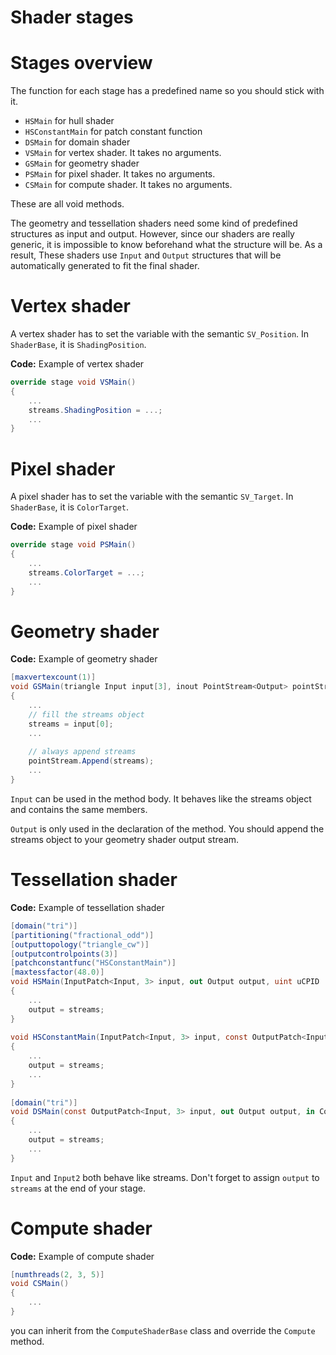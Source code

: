 # Shader stages

# Stages overview

The function for each stage has a predefined name so you should stick with it.

- `HSMain` for hull shader
- `HSConstantMain` for patch constant function
- `DSMain` for domain shader
- `VSMain` for vertex shader. It takes no arguments.
- `GSMain` for geometry shader
- `PSMain` for pixel shader. It takes no arguments.
- `CSMain` for compute shader. It takes no arguments.

These are all void methods.

The geometry and tessellation shaders need some kind of predefined structures as input and output. However, since our shaders are really generic, it is impossible to know beforehand what the structure will be. As a result, These shaders use `Input` and `Output` structures that will be automatically generated to fit the final shader.

# Vertex shader

A vertex shader has to set the variable with the semantic `SV_Position`. In `ShaderBase`, it is `ShadingPosition`.

**Code:** Example of vertex shader

```cs
override stage void VSMain()
{
	...
	streams.ShadingPosition = ...;
	...
}
```


# Pixel shader

A pixel shader has to set the variable with the semantic `SV_Target`. In `ShaderBase`, it is `ColorTarget`.

**Code:** Example of pixel shader

```cs
override stage void PSMain()
{
	...
	streams.ColorTarget = ...;
	...
}
```


# Geometry shader

**Code:** Example of geometry shader

```cs
[maxvertexcount(1)]
void GSMain(triangle Input input[3], inout PointStream<Output> pointStream)
{
	...
	// fill the streams object
	streams = input[0];
 	...
 
	// always append streams
	pointStream.Append(streams);
	...
}
```


`Input` can be used in the method body. It behaves like the streams object and contains the same members.

`Output` is only used in the declaration of the method. You should append the streams object to your geometry shader output stream.

# Tessellation shader

**Code:** Example of tessellation shader

```cs
[domain("tri")]
[partitioning("fractional_odd")]
[outputtopology("triangle_cw")]
[outputcontrolpoints(3)]
[patchconstantfunc("HSConstantMain")]
[maxtessfactor(48.0)]
void HSMain(InputPatch<Input, 3> input, out Output output, uint uCPID : SV_OutputControlPointID)
{
	...
	output = streams;
}
 
void HSConstantMain(InputPatch<Input, 3> input, const OutputPatch<Input2, 3> output, out Constants constants)
{
	...
	output = streams;
	...
}
 
[domain("tri")]
void DSMain(const OutputPatch<Input, 3> input, out Output output, in Constants constants, float3 f3BarycentricCoords : SV_DomainLocation)
{
	...
	output = streams;
	...
}
```


`Input` and `Input2` both behave like streams. Don't forget to assign `output` to `streams` at the end of your stage.

# Compute shader

**Code:** Example of compute shader

```cs
[numthreads(2, 3, 5)]
void CSMain()
{
	...
}
```


you can inherit from the `ComputeShaderBase` class and override the `Compute` method.


